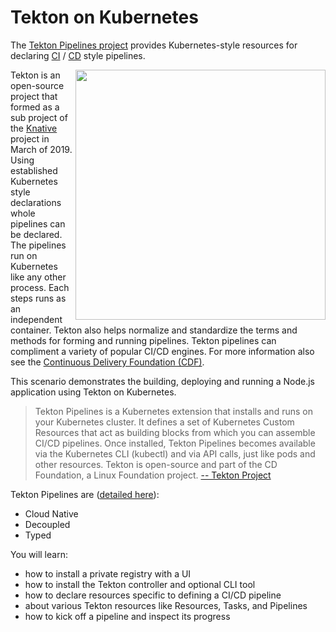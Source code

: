 # Tekton on Kubernetes #

The [Tekton Pipelines project](https://tekton.dev/) provides Kubernetes-style resources for declaring [CI](https://martinfowler.com/articles/continuousIntegration.html) / [CD](https://martinfowler.com/bliki/ContinuousDelivery.html) style pipelines.

<img align="right" src="/javajon/courses/kubernetes-pipelines/tekton/assets/tekton.png" width="400">

Tekton is an open-source project that formed as a sub project of the [Knative](https://knative.dev/) project in March of 2019. Using established Kubernetes style declarations whole pipelines can be declared. The pipelines run on Kubernetes like any other process. Each steps runs as an independent container. Tekton also helps normalize and standardize the terms and methods for forming and running pipelines. Tekton pipelines can compliment a variety of popular CI/CD engines. For more information also see the [Continuous Delivery Foundation (CDF)](https://cd.foundation/).

This scenario demonstrates the building, deploying and running a Node.js application using Tekton on Kubernetes.

> Tekton Pipelines is a Kubernetes extension that installs and runs on your Kubernetes cluster. It defines a set of Kubernetes Custom Resources that act as building blocks from which you can assemble CI/CD pipelines. Once installed, Tekton Pipelines becomes available via the Kubernetes CLI (kubectl) and via API calls, just like pods and other resources. Tekton is open-source and part of the CD Foundation, a Linux Foundation project. [-- Tekton Project](https://tekton.dev/)

Tekton Pipelines are ([detailed here](https://github.com/tektoncd/pipeline/blob/master/README.md)):

- Cloud Native
- Decoupled
- Typed

You will learn:

- how to install a private registry with a UI
- how to install the Tekton controller and optional CLI tool
- how to declare resources specific to defining a CI/CD pipeline
- about various Tekton resources like Resources, Tasks, and Pipelines
- how to kick off a pipeline and inspect its progress
